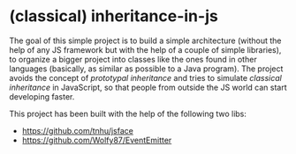 # (classical) inheritance-in-js

The goal of this simple project is to build a simple architecture (without the help of any JS framework but with the help of a couple of simple libraries), to organize a bigger project into classes like the ones found in other languages (basically, as similar as possible to a Java program). The project avoids the concept of _prototypal inheritance_ and tries to simulate _classical inheritance_ in JavaScript, so that people from outside the JS world can start developing faster.

This project has been built with the help of the following two libs:

* https://github.com/tnhu/jsface
* https://github.com/Wolfy87/EventEmitter
